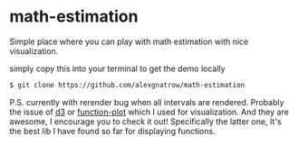 # math-estimation

Simple place where you can play with math estimation with nice visualization.

simply copy this into your terminal to get the demo locally
```bash
$ git clone https://github.com/alexgnatrow/math-estimation
```

P.S. currently with rerender bug when all intervals are rendered. Probably the issue of [d3](https://github.com/d3/d3) or [function-plot](https://github.com/mauriciopoppe/function-plot) which I used for visualization. And they are awesome, I encourage you to check it out! Specifically the latter one, It's the best lib I have found so far for displaying functions.
